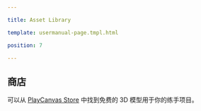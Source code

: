 ---
title: Asset Library
template: usermanual-page.tmpl.html
position: 7
---

## 商店

可以从 [PlayCanvas Store][1] 中找到免费的 3D 模型用于你的练手项目。

[1]: http://store.playcanvas.com/

